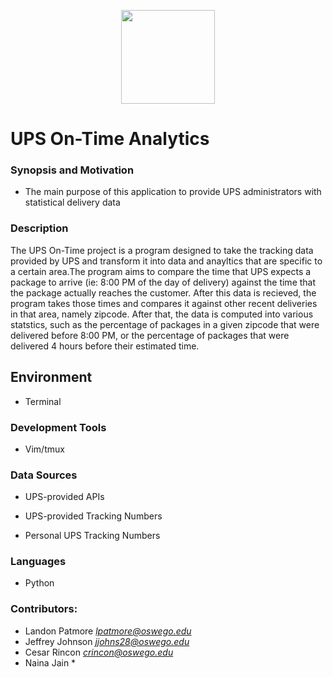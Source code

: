 <p align="center">
  <img src="http://i0.wp.com/flyrfd.com/wp-content/uploads/2015/09/ups-logo.jpg" width="150">
</p>

# UPS On-Time Analytics

### Synopsis and Motivation
* The main purpose of this application to provide UPS administrators with statistical delivery data

### Description
The UPS On-Time project is a program designed to take the tracking data provided by UPS and transform it into data and anayltics that are specific to a certain area.The program aims to compare the time that UPS expects a package to arrive (ie: 8:00 PM of the day of delivery) against the time that the package actually reaches the  customer. After this data is recieved, the program takes those times and compares it against other recent deliveries in that area, namely zipcode. After that, the data is computed into various statstics, such as the percentage of packages in a given zipcode that were delivered before 8:00 PM, or the percentage of packages that were delivered 4 hours before their estimated time. 

## Environment
* Terminal

### Development Tools
* Vim/tmux


### Data Sources
* UPS-provided APIs

* UPS-provided Tracking Numbers

* Personal UPS Tracking Numbers

### Languages
* Python

### Contributors:
* Landon Patmore *lpatmore@oswego.edu*
* Jeffrey Johnson *jjohns28@oswego.edu*
* Cesar Rincon *crincon@oswego.edu*
* Naina Jain *
